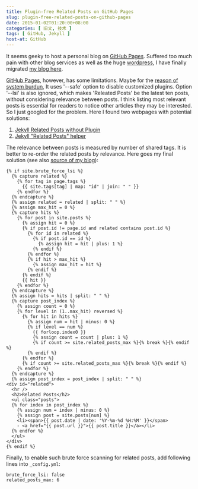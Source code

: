 ```yaml
---
title: Plugin-free Related Posts on GitHub Pages
slug: plugin-free-related-posts-on-github-pages
date: 2015-01-02T01:20:00+08:00
categories: [ 旧文, 技术 ]
tags: [ GitHub, Jekyll ]
host-at: GitHub
---
```

It seems geeky to host a personal blog on [GitHub Pages]. Suffered too much pain with other blog services as well as the huge [wordpress], I have finally migrated [my blog here].

[GitHub Pages], however, has some limitations. Maybe for the [reason of system burdun], It uses '--safe' option to disable customized plugins. Option '--lsi' is also ignored, which makes 'Releated Posts' be the latest ten posts, without considering relevance between posts. I think listing most relevant posts is essential for readers to notice other articles they may be interested. So I just googled for the problem. Here I found two webpages with potential solutions:

1. [Jekyll Related Posts without Plugin](http://zhangwenli.com/blog/2014/07/15/jekyll-related-posts-without-plugin/)
2. [Jekyll "Related Posts" helper](https://github.com/eramdam/Jekyll-Related-Posts-Helper)

The relevance between posts is measured by number of shared tags. It is better to re-order the related posts by relevance. Here goes my final solution (see also [source of my blog]):

    {% if site.brute_force_lsi %}
      {% capture related %}
        {% for tag in page.tags %}
          {{ site.tags[tag] | map: "id" | join: " " }}
        {% endfor %}
      {% endcapture %}
      {% assign related = related | split: " " %}
      {% assign max_hit = 0 %}
      {% capture hits %}
        {% for post in site.posts %}
          {% assign hit = 0 %}
          {% if post.id != page.id and related contains post.id %}
            {% for id in related %}
              {% if post.id == id %}
                {% assign hit = hit | plus: 1 %}
              {% endif %}
            {% endfor %}
            {% if hit > max_hit %}
              {% assign max_hit = hit %}
            {% endif %}
          {% endif %}
          {{ hit }}
        {% endfor %}
      {% endcapture %}
      {% assign hits = hits | split: " " %}
      {% capture post_index %}
        {% assign count = 0 %}
        {% for level in (1..max_hit) reversed %}
          {% for hit in hits %}
            {% assign num = hit | minus: 0 %}
            {% if level == num %}
              {{ forloop.index0 }}
              {% assign count = count | plus: 1 %}
              {% if count >= site.related_posts_max %}{% break %}{% endif %}
            {% endif %}
          {% endfor %}
          {% if count >= site.related_posts_max %}{% break %}{% endif %}
        {% endfor %}
      {% endcapture %}
      {% assign post_index = post_index | split: " " %}
    <div id="related">
      <hr />
      <h2>Related Posts</h2>
      <ul class="posts">
      {% for index in post_index %}
        {% assign num = index | minus: 0 %}
        {% assign post = site.posts[num] %}
        <li><span>{{ post.date | date: '%Y-%m-%d %H:%M' }}</span>
        - <a href="{{ post.url }}">{{ post.title }}</a></li>
      {% endfor %}
      </ul>
    </div>
    {% endif %}

Finally, to enable such brute force scanning for related posts, add following lines into `_config.yml`:

    brute_force_lsi: false
    related_posts_max: 6

[GitHub Pages]: http://pages.github.com/
[wordpress]: http://wordpress.org/
[my blog here]: http://yanlinlin82.github.io/
[reason of system burdun]: https://github.com/jekyll/jekyll/issues/867
[source of my blog]: http://github.com/yanlinlin82/yanlinlin82.github.io
